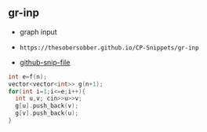 
## gr-inp

- graph input
- ```
  https://thesobersobber.github.io/CP-Snippets/gr-inp
  ```
- [github-snip-file](https://github.com/theSoberSobber/CP-Snippets/blob/main/snippets.json#L1491)

```cpp
int e=f(n);
vector<vector<int>> g(n+1);
for(int i=1;i<=e;i++){
  int u,v; cin>>u>>v;
  g[u].push_back(v);
  g[v].push_back(u);
}
```
